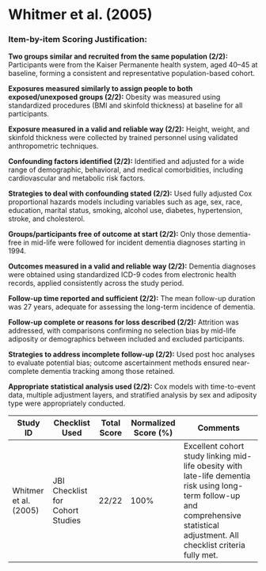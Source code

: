 # Whitmer et al. (2005)

### Item-by-item Scoring Justification:

**Two groups similar and recruited from the same population (2/2):** Participants were from the Kaiser Permanente health system, aged 40–45 at baseline, forming a consistent and representative population-based cohort.

**Exposures measured similarly to assign people to both exposed/unexposed groups (2/2):** Obesity was measured using standardized procedures (BMI and skinfold thickness) at baseline for all participants.

**Exposure measured in a valid and reliable way (2/2):** Height, weight, and skinfold thickness were collected by trained personnel using validated anthropometric techniques.

**Confounding factors identified (2/2):** Identified and adjusted for a wide range of demographic, behavioral, and medical comorbidities, including cardiovascular and metabolic risk factors.

**Strategies to deal with confounding stated (2/2):** Used fully adjusted Cox proportional hazards models including variables such as age, sex, race, education, marital status, smoking, alcohol use, diabetes, hypertension, stroke, and cholesterol.

**Groups/participants free of outcome at start (2/2):** Only those dementia-free in mid-life were followed for incident dementia diagnoses starting in 1994.

**Outcomes measured in a valid and reliable way (2/2):** Dementia diagnoses were obtained using standardized ICD-9 codes from electronic health records, applied consistently across the study period.

**Follow-up time reported and sufficient (2/2):** The mean follow-up duration was 27 years, adequate for assessing the long-term incidence of dementia.

**Follow-up complete or reasons for loss described (2/2):** Attrition was addressed, with comparisons confirming no selection bias by mid-life adiposity or demographics between included and excluded participants.

**Strategies to address incomplete follow-up (2/2):** Used post hoc analyses to evaluate potential bias; outcome ascertainment methods ensured near-complete dementia tracking among those retained.

**Appropriate statistical analysis used (2/2):** Cox models with time-to-event data, multiple adjustment layers, and stratified analysis by sex and adiposity type were appropriately conducted.

| Study ID | Checklist Used | Total Score | Normalized Score (%) | Comments |
| --- | --- | --- | --- | --- |
| Whitmer et al. (2005) | JBI Checklist for Cohort Studies | 22/22 | 100% | Excellent cohort study linking mid-life obesity with late-life dementia risk using long-term follow-up and comprehensive statistical adjustment. All checklist criteria fully met. |
